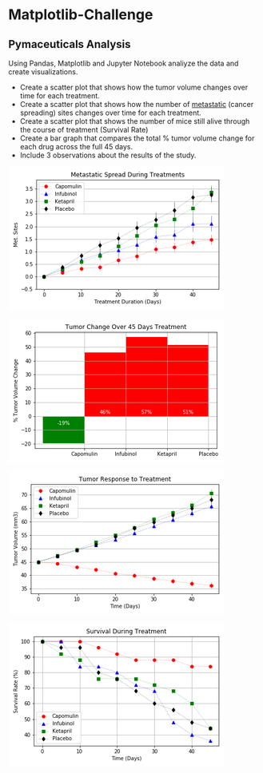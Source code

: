 # Matplotlib-Challenge

## Pymaceuticals Analysis

Using Pandas, Matplotlib and Jupyter Notebook analiyze the data and create visualizations.

* Create a scatter plot that shows how the tumor volume changes over time for each treatment.
* Create a scatter plot that shows how the number of [metastatic](https://en.wikipedia.org/wiki/Metastasis) (cancer spreading) sites changes over time for each treatment.
* Create a scatter plot that shows the number of mice still alive through the course of treatment (Survival Rate)
* Create a bar graph that compares the total % tumor volume change for each drug across the full 45 days.
* Include 3 observations about the results of the study. 

![image](Images/Spread.png)

![image](Images/change.png)

![image](Images/treatment.png)

![image](Images/survival.png)
